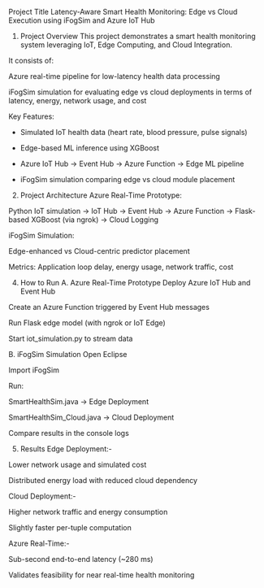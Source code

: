 Project Title
Latency-Aware Smart Health Monitoring: Edge vs Cloud Execution using iFogSim and Azure IoT Hub

1. Project Overview
This project demonstrates a smart health monitoring system leveraging IoT, Edge Computing, and Cloud Integration.

It consists of:

Azure real-time pipeline for low-latency health data processing

iFogSim simulation for evaluating edge vs cloud deployments in terms of latency, energy, network usage, and cost

Key Features:

* Simulated IoT health data (heart rate, blood pressure, pulse signals)

* Edge-based ML inference using XGBoost

* Azure IoT Hub → Event Hub → Azure Function → Edge ML pipeline

* iFogSim simulation comparing edge vs cloud module placement

2. Project Architecture
Azure Real-Time Prototype:

Python IoT simulation → IoT Hub → Event Hub → Azure Function → Flask-based XGBoost (via ngrok) → Cloud Logging

iFogSim Simulation:

Edge-enhanced vs Cloud-centric predictor placement

Metrics: Application loop delay, energy usage, network traffic, cost

4. How to Run
A. Azure Real-Time Prototype
Deploy Azure IoT Hub and Event Hub

Create an Azure Function triggered by Event Hub messages

Run Flask edge model (with ngrok or IoT Edge)

Start iot_simulation.py to stream data

B. iFogSim Simulation
Open Eclipse 

Import iFogSim

Run:

SmartHealthSim.java → Edge Deployment

SmartHealthSim_Cloud.java → Cloud Deployment

Compare results in the console logs

5. Results
Edge Deployment:-

Lower network usage and simulated cost

Distributed energy load with reduced cloud dependency

Cloud Deployment:-

Higher network traffic and energy consumption

Slightly faster per-tuple computation

Azure Real-Time:-

Sub-second end-to-end latency (~280 ms)

Validates feasibility for near real-time health monitoring